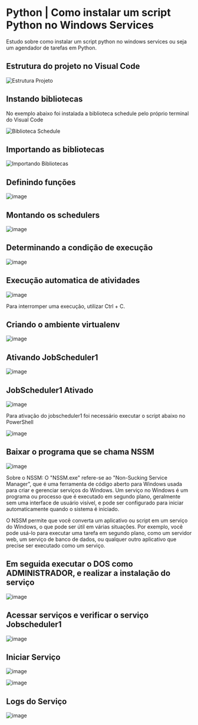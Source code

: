 # Python | Como instalar um script Python no Windows Services

Estudo sobre como instalar um script python no windows services ou seja um agendador de tarefas em Python.

## Estrutura do projeto no Visual Code

![Estrutura Projeto](https://github.com/JosiTubaroski/Python_Windows_Services/blob/main/img/Estrutura_Projeto.GIF)

## Instando bibliotecas

No exemplo abaixo foi instalada a biblioteca schedule pelo próprio terminal do Visual Code

![Biblioteca Schedule](https://github.com/JosiTubaroski/Python_Windows_Services/blob/main/img/02_Biblioteca_Schedule.GIF)

## Importando as bibliotecas

![Importando Bibliotecas](https://github.com/JosiTubaroski/Python_Windows_Services/blob/main/img/03_ImportandoBibliotecas.GIF)

## Definindo funções


![image](https://github.com/JosiTubaroski/Python_Windows_Services/blob/main/img/04_Definindo_Funcoes.GIF)

## Montando os schedulers

![image](https://github.com/JosiTubaroski/Python_Windows_Services/blob/main/img/05_Schedulando.GIF)

## Determinando a condição de execução

![image](https://github.com/JosiTubaroski/Python_Windows_Services/blob/main/img/06_Determina_Cond_Exec.GIF)

## Execução automatica de atividades

![image](https://github.com/JosiTubaroski/Python_Windows_Services/blob/main/img/08_Executando_Jobs.GIF)

Para interromper uma execução, utilizar Ctrl + C.

## Criando o ambiente virtualenv

![image](https://github.com/JosiTubaroski/Python_Windows_Services/blob/main/img/07_Criando_VirtualEnv.GIF)

## Ativando JobScheduler1

![image](https://github.com/JosiTubaroski/Python_Windows_Services/blob/main/img/09_Ativar_JobScheduler.GIF)

## JobScheduler1 Ativado

![image](https://github.com/JosiTubaroski/Python_Windows_Services/blob/main/img/10_Job_Ativado.GIF)

Para ativação do jobscheduler1 foi necessário executar o script abaixo no PowerShell

![image](https://github.com/JosiTubaroski/Python_Windows_Services/blob/main/img/11_Comando_Shell.GIF)

## Baixar o programa que se chama NSSM

![image](https://github.com/JosiTubaroski/Python_Windows_Services/blob/main/img/12_Download_NSSM.GIF)

Sobre o NSSM: O "NSSM.exe" refere-se ao "Non-Sucking Service Manager", que é uma ferramenta de código aberto para Windows usada para criar e gerenciar serviços do Windows. Um serviço no Windows é um programa ou processo que é executado em segundo plano, geralmente sem uma interface de usuário visível, e pode ser configurado para iniciar automaticamente quando o sistema é iniciado.

O NSSM permite que você converta um aplicativo ou script em um serviço do Windows, o que pode ser útil em várias situações. Por exemplo, você pode usá-lo para executar uma tarefa em segundo plano, como um servidor web, um serviço de banco de dados, ou qualquer outro aplicativo que precise ser executado como um serviço.

## Em seguida executar o DOS como ADMINISTRADOR, e realizar a instalação do serviço

![image](https://github.com/JosiTubaroski/Python_Windows_Services/blob/main/img/13_Instalacao_Servi%C3%A7o.GIF)

## Acessar serviços e verificar o serviço Jobscheduler1

![image](https://github.com/JosiTubaroski/Python_Windows_Services/blob/main/img/14_Servico_Job_Scheduler.GIF)

## Iniciar Serviço

![image](https://github.com/JosiTubaroski/Python_Windows_Services/blob/main/img/15_Iniciar_Servico.GIF)

![image](https://github.com/JosiTubaroski/Python_Windows_Services/blob/main/img/16_Servico_EmExecucao.GIF)

## Logs do Serviço

![image](https://github.com/JosiTubaroski/Python_Windows_Services/assets/66569714/b8bea5db-0b09-4b96-8570-8750df9b634e)

